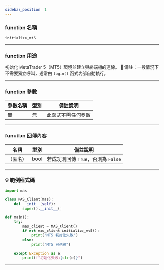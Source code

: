 ```yaml
---
sidebar_position: 1
---
```

### function 名稱

`initialize_mt5`

---

### function 用途

初始化 MetaTrader 5（MT5）環境並建立與終端機的連線。
📌 備註：一般情況下不需要獨立呼叫，通常由 `login()` 函式內部自動執行。

---

### function 參數

| 參數名稱 | 型別 | 備註說明     |
|----------|------|--------------|
| 無       | 無   | 此函式不需任何參數 |

---

### function 回傳內容

| 名稱   | 型別 | 備註說明                           | 
|--------|------|-----------------------------------|
|（匿名） | bool | 若成功則回傳 `True`，否則為 `False` |

---

### 💡 範例程式碼

```python
import mas

class MAS_Client(mas):
    def __init__(self):
        super().__init__()

def main():
    try:
        mas_client = MAS_Client()
        if not mas_client.initialize_mt5():
            print("MT5 初始化失敗")
        else:
            print("MT5 已連線")
            
    except Exception as e:
        print(f"初始化失敗:{str(e)}")
```
---